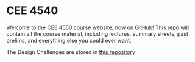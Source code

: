 # CEE 4540
Welcome to the CEE 4550 course website, now on GitHub! This repo will contain all the course material, including lectures, summary sheets, past prelims, and everything else you could ever want.

The Design Challenges are stored in [this repository](https://github.com/AguaClara/CEE4540_DC_2018)
